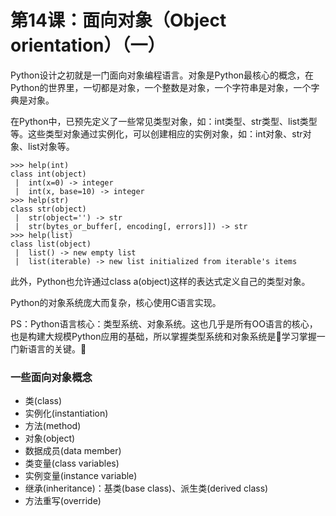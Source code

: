 # 第14课：面向对象（Object orientation）（一）

Python设计之初就是一门面向对象编程语言。对象是Python最核心的概念，在Python的世界里，一切都是对象，一个整数是对象，一个字符串是对象，一个字典是对象。

在Python中，已预先定义了一些常见类型对象，如：int类型、str类型、list类型等。这些类型对象通过实例化，可以创建相应的实例对象，如：int对象、str对象、list对象等。
```
>>> help(int)
class int(object)
 |  int(x=0) -> integer
 |  int(x, base=10) -> integer
>>> help(str)
class str(object)
 |  str(object='') -> str
 |  str(bytes_or_buffer[, encoding[, errors]]) -> str
>>> help(list)
class list(object)
 |  list() -> new empty list
 |  list(iterable) -> new list initialized from iterable's items
```

此外，Python也允许通过class a(object)这样的表达式定义自己的类型对象。

Python的对象系统庞大而复杂，核心使用C语言实现。

PS：Python语言核心：类型系统、对象系统。这也几乎是所有OO语言的核心，也是构建大规模Python应用的基础，所以掌握类型系统和对象系统是学习掌握一门新语言的关键。

### 一些面向对象概念
* 类(class)
* 实例化(instantiation)
* 方法(method)
* 对象(object)
* 数据成员(data member)
* 类变量(class variables)
* 实例变量(instance variable)
* 继承(inheritance)：基类(base class)、派生类(derived class)
* 方法重写(override)


